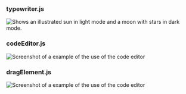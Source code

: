 
### typewriter.js

<picture>
  <source media="(prefers-color-scheme: dark)" srcset="https://khaki-parrot-419042.hostingersite.com/iamsupreme/typewriter/screenshot/example.png">
  <source media="(prefers-color-scheme: light)" srcset="https://khaki-parrot-419042.hostingersite.com/iamsupreme/typewriter/screenshot/example.png">
  <img alt="Shows an illustrated sun in light mode and a moon with stars in dark mode." src="https://khaki-parrot-419042.hostingersite.com/iamsupreme/typewriter/screenshot/example.png">
</picture>


### codeEditor.js
 ![Screenshot of a example of the use of the code editor](https://khaki-parrot-419042.hostingersite.com/iamsupreme/c-editor/screenshots/example.png)

### dragElement.js
 ![Screenshot of a example of the use of the code editor](https://khaki-parrot-419042.hostingersite.com/iamsupreme/drag/screenshot/example.png)